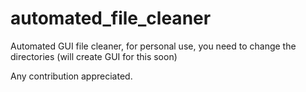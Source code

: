 # automated_file_cleaner

Automated GUI file cleaner, for personal use, you need to change the directories (will create GUI for this soon)

Any contribution appreciated.
